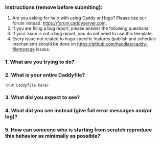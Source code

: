 ### Instructions (remove before submiting):

1. Are you asking for help with using Caddy or Hugo? Please use our forum instead: https://forum.caddyserver.com.
2. If you are filing a bug report, please answer the following questions.
3. If your issue is not a bug report, you do not need to use this template.
4. Every issue not related to hugo specific features (publish and schedule mechanism) should be done on https://github.com/hacdias/caddy-filemanage issues.

### 1. What are you trying to do?


### 2. What is your entire Caddyfile?
```text
(Put Caddyfile here)
```

### 3. What did you expect to see?


### 4. What did you see instead (give full error messages and/or log)?


### 5. How can someone who is starting from scratch reproduce this behavior as minimally as possible?
